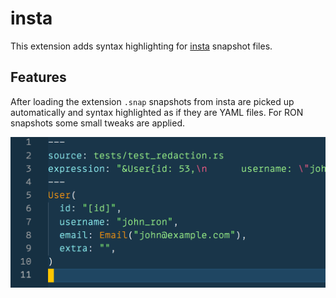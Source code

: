 # insta

This extension adds syntax highlighting for [insta](https://crates.io/crates/insta) snapshot files.

## Features

After loading the extension `.snap` snapshots from insta are picked up automatically
and syntax highlighted as if they are YAML files.  For RON snapshots some small
tweaks are applied.

![example screenshot](images/screenshot.png)
